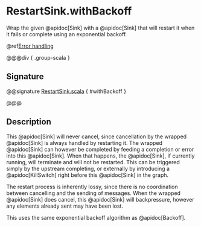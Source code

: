 # RestartSink.withBackoff

Wrap the given @apidoc[Sink] with a @apidoc[Sink] that will restart it when it fails or complete using an exponential backoff.

@ref[Error handling](../index.md#error-handling)

@@@div { .group-scala }

## Signature

@@signature [RestartSink.scala](/akka-stream/src/main/scala/akka/stream/scaladsl/RestartSink.scala) { #withBackoff }

@@@

## Description

This @apidoc[Sink] will never cancel, since cancellation by the wrapped @apidoc[Sink] is always handled by restarting it.
The wrapped @apidoc[Sink] can however be completed by feeding a completion or error into this @apidoc[Sink]. When that
happens, the @apidoc[Sink], if currently running, will terminate and will not be restarted. This can be triggered
simply by the upstream completing, or externally by introducing a @apidoc[KillSwitch] right before this @apidoc[Sink] in the
graph.

The restart process is inherently lossy, since there is no coordination between cancelling and the sending of
messages. When the wrapped @apidoc[Sink] does cancel, this @apidoc[Sink] will backpressure, however any elements already
sent may have been lost.

This uses the same exponential backoff algorithm as @apidoc[Backoff].
